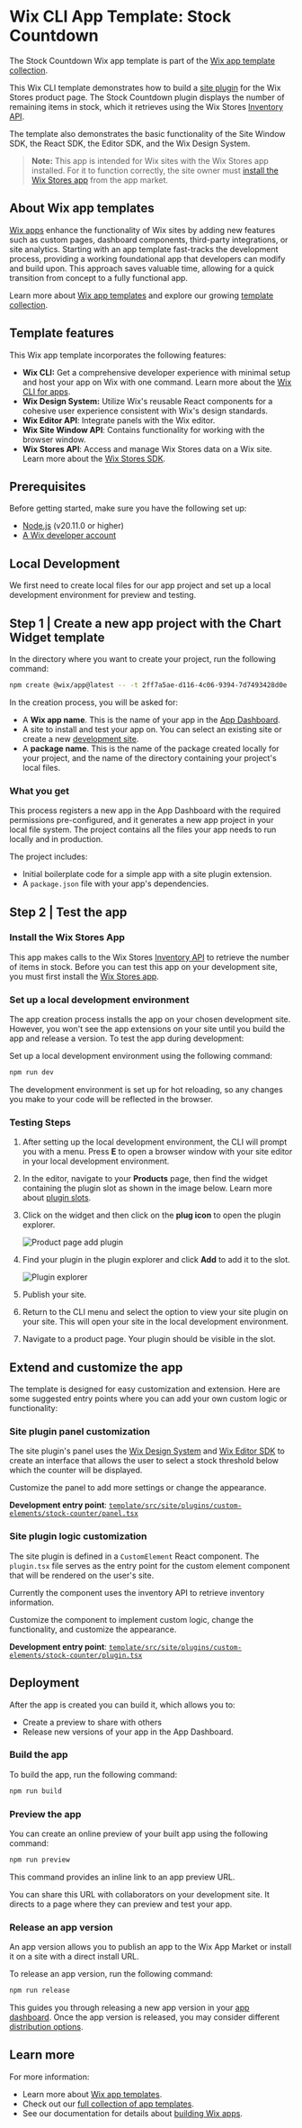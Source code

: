 # Wix CLI App Template: Stock Countdown

The Stock Countdown Wix app template is part of the [Wix app template collection](https://dev.wix.com/apps-templates).

This Wix CLI template demonstrates how to build a [site plugin](https://dev.wix.com/docs/build-apps/develop-your-app/frameworks/wix-cli/supported-extensions/site-extensions/site-plugins/add-a-site-plugin-extension-in-the-cli) for the Wix Stores product page. The Stock Countdown plugin displays the number of remaining items in stock, which it retrieves using the Wix Stores [Inventory API](https://dev.wix.com/docs/sdk/backend-modules/stores/inventory/introduction). 

The template also demonstrates the basic functionality of the Site Window SDK, the React SDK, the Editor SDK, and the Wix Design System.

> **Note:** This app is intended for Wix sites with the Wix Stores app installed. For it to function correctly, the site owner must [install the Wix Stores app](https://www.wix.com/app-market/wix-stores) from the app market.

## About Wix app templates

[Wix apps](https://dev.wix.com/docs/build-apps) enhance the functionality of Wix sites by adding new features such as custom pages, dashboard components, third-party integrations, or site analytics. Starting with an app template fast-tracks the development process, providing a working foundational app that developers can modify and build upon. This approach saves valuable time, allowing for a quick transition from concept to a fully functional app.

Learn more about [Wix app templates](https://dev.wix.com/docs/build-apps/get-started/templates/get-started-from-an-app-template) and explore our growing [template collection](https://dev.wix.com/apps-templates).

## Template features

This Wix app template incorporates the following features:

+ **Wix CLI:** Get a comprehensive developer experience with minimal setup and host your app on Wix with one command. Learn more about the [Wix CLI for apps](https://dev.wix.com/docs/build-apps/developer-tools/cli/get-started/about-the-wix-cli-for-apps).
+ **Wix Design System:** Utilize Wix's reusable React components for a cohesive user experience consistent with Wix's design standards.
+ **Wix Editor API**: Integrate panels with the Wix editor.
+ **Wix Site Window API**: Contains functionality for working with the browser window.
+ **Wix Stores API**: Access and manage Wix Stores data on a Wix site. Learn more about the [Wix Stores SDK](https://dev.wix.com/docs/sdk/backend-modules/stores/inventory/introduction).

## Prerequisites

Before getting started, make sure you have the following set up:

+ [Node.js](https://nodejs.org/en/) (v20.11.0 or higher)
+ [A Wix developer account](https://users.wix.com/signin?loginDialogContext=signup&referralInfo=HEADER&postLogin=https:%2F%2Fdev.wix.com%2Fdc3%2Fmy-apps&postSignUp=https:%2F%2Fdev.wix.com%2Fdc3%2Fmy-apps&forceRender=true)

## Local Development

We first need to create local files for our app project and set up a local development environment for preview and testing.

## Step 1 | Create a new app project with the Chart Widget template

In the directory where you want to create your project, run the following command:

```bash
npm create @wix/app@latest -- -t 2ff7a5ae-d116-4c06-9394-7d7493428d0e
```

In the creation process, you will be asked for:

+ A **Wix app name**. This is the name of your app in the [App Dashboard](https://dev.wix.com/app-selector?title=Select+an+App&primaryButtonText=Select+Site&actionUrl=https%3A%2F%2Fdev.wix.com%2Fapps%2F%7BappId%7D%2Fhome).
+ A site to install and test your app on. You can select an existing site or create a new [development site](https://dev.wix.com/docs/build-apps/develop-your-app/frameworks/wix-cli/get-started/quick-start#development-site).
+ A **package name**. This is the name of the package created locally for your project, and the name of the directory containing your project's local files.

### What you get

This process registers a new app in the App Dashboard with the required permissions pre-configured, and it generates a new app project in your local file system. The project contains all the files your app needs to run locally and in production.

The project includes:

+ Initial boilerplate code for a simple app with a site plugin extension.
+ A `package.json` file with your app's dependencies.

## Step 2 | Test the app

### Install the Wix Stores App

This app makes calls to the Wix Stores [Inventory API](https://dev.wix.com/docs/sdk/backend-modules/stores/inventory/introduction) to retrieve the number of items in stock. Before you can test this app on your development site, you must first install the [Wix Stores app](https://www.wix.com/app-market/wix-stores).

### Set up a local development environment

The app creation process installs the app on your chosen development site. However, you won't see the app extensions on your site until you build the app and release a version. To test the app during development:

Set up a local development environment using the following command:

```bash
npm run dev
```

The development environment is set up for hot reloading, so any changes you make to your code will be reflected in the browser.

### Testing Steps

1. After setting up the local development environment, the CLI will prompt you with a menu. Press **E** to open a browser window with your site editor in your local development environment. 

1. In the editor, navigate to your **Products** page, then find the widget containing the plugin slot as shown in the image below. Learn more about [plugin slots](https://dev.wix.com/docs/build-apps/develop-your-app/extensions/site-extensions/site-plugins/supported-wix-app-pages/about-slots). 

1. Click on the widget and then click on the **plug icon** to open the plugin explorer.

    ![Product page add plugin](./images/cli-stock-counter-add-plugin.png)

1. Find your plugin in the plugin explorer and click **Add** to add it to the slot.

    ![Plugin explorer](./images/cli-stock-counter-plugin-explorer.png)

1. Publish your site.
1. Return to the CLI menu and select the option to view your site plugin on your site. This will open your site in the local development environment.
1. Navigate to a product page. Your plugin should be visible in the slot.

## Extend and customize the app

The template is designed for easy customization and extension. Here are some suggested entry points where you can add your own custom logic or functionality:

### Site plugin panel customization

The site plugin's panel uses the [Wix Design System](https://www.wixdesignsystem.com/) and [Wix Editor SDK](https://dev.wix.com/docs/sdk/host-modules/editor/introduction) to create an interface that allows the user to select a stock threshold below which the counter will be displayed.

Customize the panel to add more settings or change the appearance.

**Development entry point**: [`template/src/site/plugins/custom-elements/stock-counter/panel.tsx`](template/src/site/widgets/custom-elements/stock-counter/panel.tsx)

### Site plugin logic customization

The site plugin is defined in a `CustomElement` React component. The `plugin.tsx` file serves as the entry point for the custom element component that will be rendered on the user's site. 

Currently the component uses the inventory API to retrieve inventory information.

Customize the component to implement custom logic, change the functionality, and customize the appearance.

**Development entry point**: [`template/src/site/plugins/custom-elements/stock-counter/plugin.tsx`](template/src/site/plugins/custom-elements/stock-counter/plugin.tsx)

## Deployment

After the app is created you can build it, which allows you to:

+ Create a preview to share with others
+ Release new versions of your app in the App Dashboard.

### Build the app

To build the app, run the following command:

```bash
npm run build
```

### Preview the app

You can create an online preview of your built app using the following command:

```bash
npm run preview
```

This command provides an inline link to an app preview URL.

You can share this URL with collaborators on your development site. It directs to a page where they can preview and test your app.

### Release an app version

An app version allows you to publish an app to the Wix App Market or install it on a site with a direct install URL.

To release an app version, run the following command:

```bash
npm run release
```

This guides you through releasing a new app version in your [app dashboard](https://dev.wix.com/apps/my-apps). Once the app version is released, you may consider different [distribution options](https://dev.wix.com/docs/build-apps/launch-your-app/app-distribution/about-app-distribution).

## Learn more

For more information:

+ Learn more about [Wix app templates](https://dev.wix.com/docs/build-apps/get-started/templates/get-started-from-an-app-template).
+ Check out our [full collection of app templates](https://dev.wix.com/apps-templates).
+ See our documentation for details about [building Wix apps](https://dev.wix.com/docs/build-apps).
